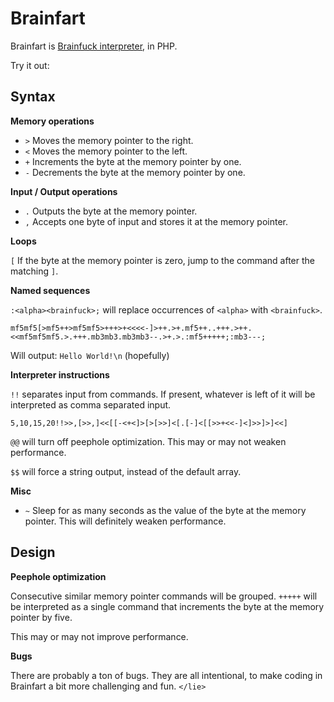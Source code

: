 # Brainfart

Brainfart is [Brainfuck interpreter](http://esolangs.org/wiki/Brainfuck), in PHP.

Try it out: 

    

## Syntax

**Memory operations**

- `>` Moves the memory pointer to the right.
- `<` Moves the memory pointer to the left.
- `+` Increments the byte at the memory pointer by one.
- `-` Decrements the byte at the memory pointer by one.

**Input / Output operations**

- `.` Outputs the byte at the memory pointer.
- `,` Accepts one byte of input and stores it at the memory pointer.

**Loops**

`[` If the byte at the memory pointer is zero, jump to the command after the matching `]`.

**Named sequences**

`:<alpha><brainfuck>;` will replace occurrences of `<alpha>` with `<brainfuck>`. 

    mf5mf5[>mf5++>mf5mf5>+++>+<<<<-]>++.>+.mf5++..+++.>++.<<mf5mf5mf5.>.+++.mb3mb3.mb3mb3--.>+.>.:mf5+++++;:mb3---; 

Will output: `Hello World!\n` (hopefully)

**Interpreter instructions** 

`!!` separates input from commands. If present, whatever is left of it will be interpreted as comma separated input.

    5,10,15,20!!>>,[>>,]<<[[-<+<]>[>[>>]<[.[-]<[[>>+<<-]<]>>]>]<<]

`@@` will turn off peephole optimization. This may or may not weaken performance.

`$$` will force a string output, instead of the default array.

**Misc**

- `~` Sleep for as many seconds as the value of the byte at the memory pointer. This will definitely weaken performance.

## Design

**Peephole optimization** 

Consecutive similar memory pointer commands will be grouped. `+++++` will be interpreted as a single command that increments the byte at the memory pointer by five.    

This may or may not improve performance. 

**Bugs**

There are probably a ton of bugs. They are all intentional, to make coding in Brainfart a bit more challenging and fun. `</lie>`